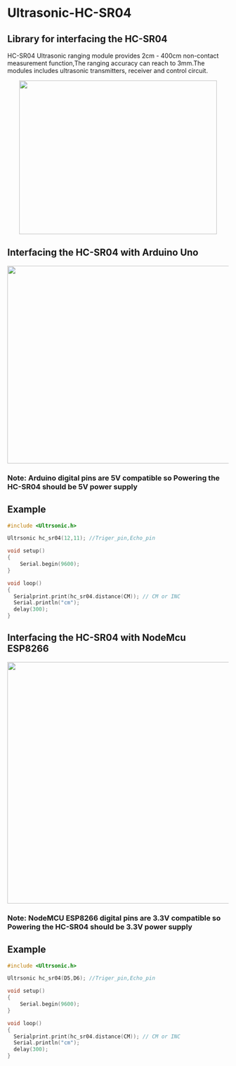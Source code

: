 # Ultrasonic-HC-SR04

## Library for interfacing the HC-SR04

HC-SR04 Ultrasonic ranging module provides 2cm - 400cm non-contact measurement function,The ranging accuracy can reach to 3mm.The modules includes ultrasonic transmitters, receiver and control circuit.

<p align="center">
<img width="450" height="350" src="https://raw.githubusercontent.com/Prabhuelectro/Ultrasonic-HC-SR04/master/image/HC-SR04%20Ultrasonic%20Range%20Measurement%20Module.jpg">
</p>

## Interfacing the HC-SR04 with Arduino Uno

<p align="center">
<img width="650" height="450" src="https://raw.githubusercontent.com/Prabhuelectro/Ultrasonic-HC-SR04/master/image/HCSR04-with-arduino.png">
</p>

### Note: Arduino digital pins are 5V compatible so Powering the HC-SR04 should be 5V power supply

## Example

``` C++
#include <Ultrsonic.h>

Ultrsonic hc_sr04(12,11); //Triger_pin,Echo_pin

void setup() 
{
	Serial.begin(9600);
}

void loop()
{
  Serialprint.print(hc_sr04.distance(CM)); // CM or INC
  Serial.println("cm");
  delay(300);
}
```

## Interfacing the HC-SR04 with NodeMcu ESP8266

<p align="center">
<img width="650" height="550" src="https://raw.githubusercontent.com/Prabhuelectro/Ultrasonic-HC-SR04/master/image/hc-sr04-esp8266.png">
</p>

### Note: NodeMCU ESP8266 digital pins are 3.3V compatible so Powering the HC-SR04 should be 3.3V power supply

## Example

``` C++
#include <Ultrsonic.h>

Ultrsonic hc_sr04(D5,D6); //Triger_pin,Echo_pin

void setup() 
{
	Serial.begin(9600);
}

void loop()
{
  Serialprint.print(hc_sr04.distance(CM)); // CM or INC
  Serial.println("cm");
  delay(300);
}
```

